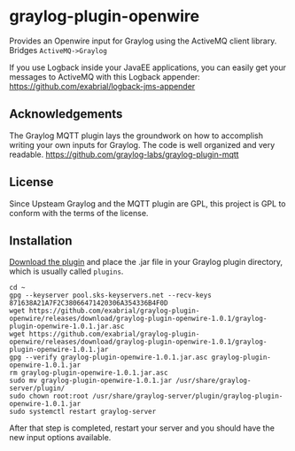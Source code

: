 # graylog-plugin-openwire
Provides an Openwire input for Graylog using the ActiveMQ client library. Bridges `ActiveMQ->Graylog`

If you use Logback inside your JavaEE applications, you can easily get your messages to ActiveMQ with this Logback appender: https://github.com/exabrial/logback-jms-appender

## Acknowledgements

The Graylog MQTT plugin lays the groundwork on how to accomplish writing your own inputs for Graylog. The code is well organized and very readable. https://github.com/graylog-labs/graylog-plugin-mqtt


## License
Since Upsteam Graylog and the MQTT plugin are GPL, this project is GPL to conform with the terms of the license.


## Installation

[Download the plugin](https://github.com/exabrial/graylog-plugin-openwire/releases) and place the .jar file in your Graylog plugin directory, which is usually called `plugins`.

```
cd ~
gpg --keyserver pool.sks-keyservers.net --recv-keys 871638A21A7F2C38066471420306A354336B4F0D
wget https://github.com/exabrial/graylog-plugin-openwire/releases/download/graylog-plugin-openwire-1.0.1/graylog-plugin-openwire-1.0.1.jar.asc
wget https://github.com/exabrial/graylog-plugin-openwire/releases/download/graylog-plugin-openwire-1.0.1/graylog-plugin-openwire-1.0.1.jar
gpg --verify graylog-plugin-openwire-1.0.1.jar.asc graylog-plugin-openwire-1.0.1.jar
rm graylog-plugin-openwire-1.0.1.jar.asc
sudo mv graylog-plugin-openwire-1.0.1.jar /usr/share/graylog-server/plugin/
sudo chown root:root /usr/share/graylog-server/plugin/graylog-plugin-openwire-1.0.1.jar
sudo systemctl restart graylog-server
```

After that step is completed, restart your server and you should have the new input options available.
